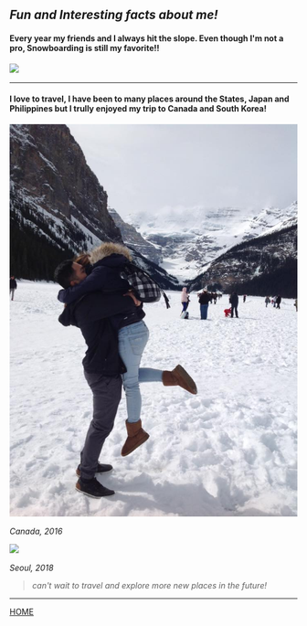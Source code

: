 ## *Fun and Interesting facts about me!*



#### Every year my friends and I always hit the slope. Even though I'm not a pro, Snowboarding is still my favorite!!

![](GOPR0344.JPG)

---

####  I love to travel, I have been to many places around the States, Japan and Philippines but I trully enjoyed my trip to Canada and South Korea! 


![](12928162_1162148887131083_6316922906407364928_n.jpg)

*Canada, 2016*

![](DSC_0146.JPG)

*Seoul, 2018*

> *can't wait to travel and explore more new places in the future!*

---

[HOME](xhaixhai.github.io/index)
